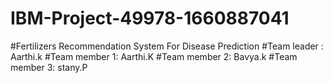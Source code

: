 # IBM-Project-49978-1660887041
#Fertilizers Recommendation System For Disease Prediction
#Team leader : Aarthi.k
#Team member 1: Aarthi.K
#Team member 2: Bavya.k
#Team member 3: stany.P
